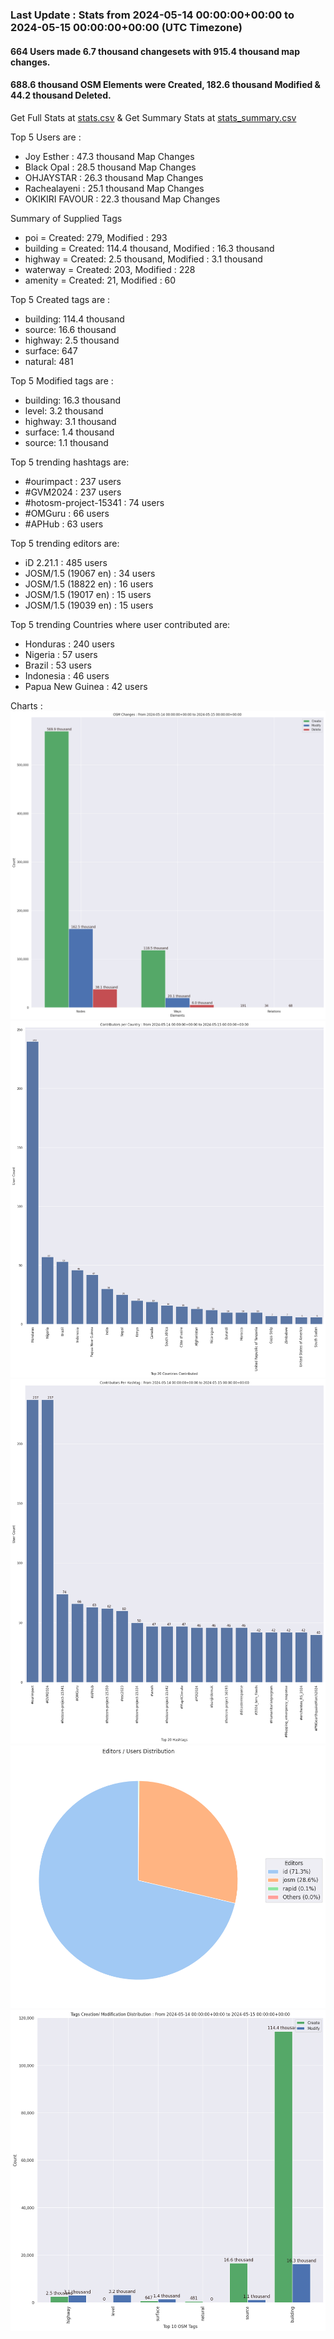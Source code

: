 ### Last Update : Stats from 2024-05-14 00:00:00+00:00 to 2024-05-15 00:00:00+00:00 (UTC Timezone)

#### 664 Users made 6.7 thousand changesets with 915.4 thousand map changes.
#### 688.6 thousand OSM Elements were Created, 182.6 thousand Modified & 44.2 thousand Deleted.
Get Full Stats at [stats.csv](/stats/hotosm/Daily/stats.csv)
 & Get Summary Stats at [stats_summary.csv](/stats/hotosm/Daily/stats_summary.csv)

Top 5 Users are : 
- Joy Esther : 47.3 thousand Map Changes
- Black Opal : 28.5 thousand Map Changes
- OHJAYSTAR : 26.3 thousand Map Changes
- Rachealayeni : 25.1 thousand Map Changes
- OKIKIRI FAVOUR : 22.3 thousand Map Changes

Summary of Supplied Tags
- poi = Created: 279, Modified : 293
- building = Created: 114.4 thousand, Modified : 16.3 thousand
- highway = Created: 2.5 thousand, Modified : 3.1 thousand
- waterway = Created: 203, Modified : 228
- amenity = Created: 21, Modified : 60


Top 5 Created tags are :
- building: 114.4 thousand
- source: 16.6 thousand
- highway: 2.5 thousand
- surface: 647
- natural: 481


Top 5 Modified tags are :
- building: 16.3 thousand
- level: 3.2 thousand
- highway: 3.1 thousand
- surface: 1.4 thousand
- source: 1.1 thousand


Top 5 trending hashtags are:
- #ourimpact : 237 users
- #GVM2024 : 237 users
- #hotosm-project-15341 : 74 users
- #OMGuru : 66 users
- #APHub : 63 users


Top 5 trending editors are:
- iD 2.21.1 : 485 users
- JOSM/1.5 (19067 en) : 34 users
- JOSM/1.5 (18822 en) : 16 users
- JOSM/1.5 (19017 en) : 15 users
- JOSM/1.5 (19039 en) : 15 users


Top 5 trending Countries where user contributed are:
- Honduras : 240 users
- Nigeria : 57 users
- Brazil : 53 users
- Indonesia : 46 users
- Papua New Guinea : 42 users


 Charts : 
![Alt text](./stats_osm_changes.png) 
![Alt text](./stats_users_per_country.png) 
![Alt text](./stats_users_per_hashtag.png) 
![Alt text](./stats_editors_pie_chart.png) 
![Alt text](./stats_tags.png) 
